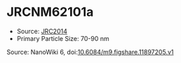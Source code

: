 <a name="material" />

# JRCNM62101a
<script type="application/ld+json">
  {
    "@context": "https://schema.org/",
    "@type": "ChemicalSubstance",
    "@id": "https://egonw.github.io/nanowiki/nanowiki380.html#material",
    "http://purl.org/dc/terms/conformsTo":
      {
        "@type": "CreativeWork",
        "@id": "https://bioschemas.org/profiles/ChemicalSubstance/0.4-RELEASE/"
      },
    "identfier": "380",
    "name": "JRCNM62101a",
    "url": "https://egonw.github.io/nanowiki/nanowiki380.html#material",
    "sameAs": "http://127.0.0.1/mediawiki/index.php/Special:URIResolver/JRCNM62101a"
  }
</script>


* Source: [JRC2014](articleJRC2014.md)
* Primary Particle Size: 70-90 nm


Source: NanoWiki 6, doi:[10.6084/m9.figshare.11897205.v1](https://doi.org/10.6084/m9.figshare.11897205.v1)
